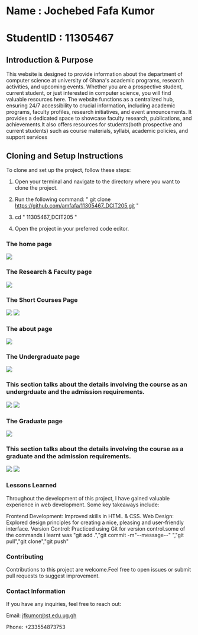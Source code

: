 # Name : Jochebed Fafa Kumor

# StudentID : 11305467

## Introduction & Purpose

This website is designed to provide information about the department of computer science at university of Ghana's academic programs, research activities, and upcoming events.
Whether you are a prospective student, current student, or just interested in computer science, you will find valuable resources here.
The website functions as a centralized hub, ensuring 24/7 accessibility to crucial information, including academic programs, faculty profiles, research initiatives, and event announcements.
It provides a dedicated space to showcase faculty research, publications, and achievements.It also offers resources for students(both prospective and current students)
such as course materials, syllabi, academic policies, and support services

## Cloning and Setup Instructions

To clone and set up the project, follow these steps:

1.  Open your terminal and navigate to the directory where you want to clone the project.

2.  Run the following command: " git clone https://github.com/amfafa/11305467_DCIT205.git "
3.  cd " 11305467_DCIT205 "
4.  Open the project in your preferred code editor.

### The home page

<img src="screenshots/home.png"/>

### The Research & Faculty page

<img src="screenshots/research.png"/>

### The Short Courses Page

<img src="screenshots/short-courses-1.png"/>
<img src="screenshots/short-courses-2.png"/>

### The about page

<img src="screenshots/about.png"/>

### The Undergraduate page

<img src="screenshots/undergrad.png"/>

### This section talks about the details involving the course as an undergrduate and the admission requirements.

<img src="screenshots/undergrad-1.png"/>
<img src="screenshots/undergrad-2.png"/>

### The Graduate page

<img src="screenshots/graduate.png"/>

### This section talks about the details involving the course as a graduate and the admission requirements.

<img src="screenshots/grad-1.png"/>
<img src="screenshots/grad-2.png"/>

### Lessons Learned

Throughout the development of this project, I have gained valuable experience in web development. Some key takeaways include:

Frontend Development: Improved skills in HTML & CSS.
Web Design: Explored design principles for creating a nice, pleasing and user-friendly interface.
Version Control: Practiced using Git for version control.some of the commands i learnt was "git add .","git commit -m"--message--" ","git pull","git clone","git push"

### Contributing

Contributions to this project are welcome.Feel free to open issues or submit pull requests to suggest improvement.

### Contact Information

If you have any inquiries, feel free to reach out:

Email: jfkumor@st.edu.ug.gh

Phone: +233554873753

